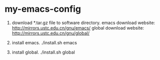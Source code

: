 # my-emacs-config

1. download *.tar.gz file to software directory.
emacs download website:
http://mirrors.ustc.edu.cn/gnu/emacs/
global download website:
http://mirrors.ustc.edu.cn/gnu/global/

2. install emacs.
./install.sh emacs

3. install global.
./install.sh global
